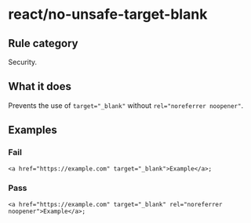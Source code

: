 # react/no-unsafe-target-blank

## Rule category

Security.

## What it does

Prevents the use of `target="_blank"` without `rel="noreferrer noopener"`.

## Examples

### Fail

```tsx
<a href="https://example.com" target="_blank">Example</a>;
```

### Pass

```tsx
<a href="https://example.com" target="_blank" rel="noreferrer noopener">Example</a>;
```
